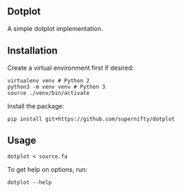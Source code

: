 
## Dotplot

A simple dotplot implementation.

## Installation

Create a virtual environment first if desired:
```
virtualenv venv # Python 2
python3 -m venv venv # Python 3
source ./venv/bin/activate
```

Install the package:
```
pip install git+https://github.com/supernifty/dotplot
```

## Usage
```
dotplot < source.fa
```

To get help on options, run:
```
dotplot --help
```
